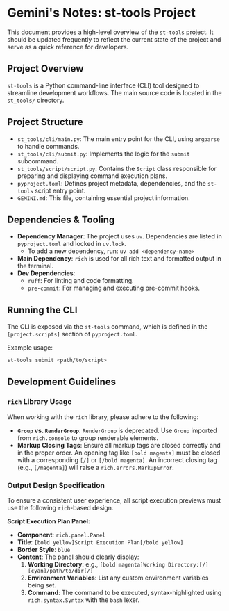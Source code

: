 # Gemini's Notes: st-tools Project

This document provides a high-level overview of the `st-tools` project. It should be updated frequently to reflect the current state of the project and serve as a quick reference for developers.

## Project Overview

`st-tools` is a Python command-line interface (CLI) tool designed to streamline development workflows. The main source code is located in the `st_tools/` directory.

## Project Structure

*   `st_tools/cli/main.py`: The main entry point for the CLI, using `argparse` to handle commands.
*   `st_tools/cli/submit.py`: Implements the logic for the `submit` subcommand.
*   `st_tools/script/script.py`: Contains the `Script` class responsible for preparing and displaying command execution plans.
*   `pyproject.toml`: Defines project metadata, dependencies, and the `st-tools` script entry point.
*   `GEMINI.md`: This file, containing essential project information.

## Dependencies & Tooling

*   **Dependency Manager**: The project uses `uv`. Dependencies are listed in `pyproject.toml` and locked in `uv.lock`.
    *   To add a new dependency, run: `uv add <dependency-name>`
*   **Main Dependency**: `rich` is used for all rich text and formatted output in the terminal.
*   **Dev Dependencies**:
    *   `ruff`: For linting and code formatting.
    *   `pre-commit`: For managing and executing pre-commit hooks.

## Running the CLI

The CLI is exposed via the `st-tools` command, which is defined in the `[project.scripts]` section of `pyproject.toml`.

Example usage:
```bash
st-tools submit <path/to/script>
```

## Development Guidelines

### `rich` Library Usage

When working with the `rich` library, please adhere to the following:

*   **`Group` vs. `RenderGroup`**: `RenderGroup` is deprecated. Use `Group` imported from `rich.console` to group renderable elements.
*   **Markup Closing Tags**: Ensure all markup tags are closed correctly and in the proper order. An opening tag like `[bold magenta]` must be closed with a corresponding `[/]` or `[/bold magenta]`. An incorrect closing tag (e.g., `[/magenta]`) will raise a `rich.errors.MarkupError`.

### Output Design Specification

To ensure a consistent user experience, all script execution previews must use the following `rich`-based design.

**Script Execution Plan Panel:**

*   **Component**: `rich.panel.Panel`
*   **Title**: `[bold yellow]Script Execution Plan[/bold yellow]`
*   **Border Style**: `blue`
*   **Content**: The panel should clearly display:
    1.  **Working Directory**: e.g., `[bold magenta]Working Directory:[/] [cyan]/path/to/dir[/]`
    2.  **Environment Variables**: List any custom environment variables being set.
    3.  **Command**: The command to be executed, syntax-highlighted using `rich.syntax.Syntax` with the `bash` lexer.
